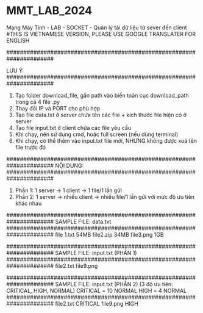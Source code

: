 # MMT_LAB_2024
Mạng Máy Tính - LAB - SOCKET - Quản lý tải dữ liệu từ sever đến client
#THIS IS VIETNAMESE VERSION, PLEASE USE GOOGLE TRANSLATER FOR ENGLISH


######################################################################

LƯU Ý:
######################################################################
1. Tạo folder download_file, gắn path vào biến toàn cục download_path trong cả 4 file .py
2. Thay đổi IP và PORT cho phù hợp
3. Tạo file data.txt ở server chứa tên các file + kích thước file hiện có ở server
4. Tạo file input.txt ở client chứa các file yêu cầu
5. Khi chạy, nên sử dụng cmd, hoặc full screen (nếu dùng terminal)
6. Khi chạy, có thể thêm vào input.txt file mới, NHƯNG không được xoá tên file trước đó



######################################################################
NỘI DUNG:
######################################################################
1. Phần 1: 1 server -> 1 client -> 1 file/1 lần gửi
2. Phần 2: 1 server -> nhiều client -> nhiều file/1 lần gửi với mức độ ưu tiên khác nhau



######################################################################
SAMPLE FILE: data.txt
######################################################################
file 1.txt 54MB
file2.zip 34MB
file3.png 1GB



######################################################################
SAMPLE FILE: input.txt (PHẦN 1)
######################################################################
file2.txt
file9.png



######################################################################
SAMPLE FILE: input.txt (PHẦN 2) (3 độ ưu tiên: CRITICAL, HIGH, NORMAL)
CRITICAL = 10 NORMAL
HIGH = 4 NORMAL
######################################################################
file2.txt CRITICAL
file9.png HIGH



